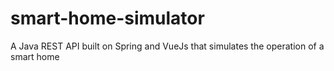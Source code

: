# smart-home-simulator
A Java REST API built on Spring and VueJs that simulates the operation of a smart home
